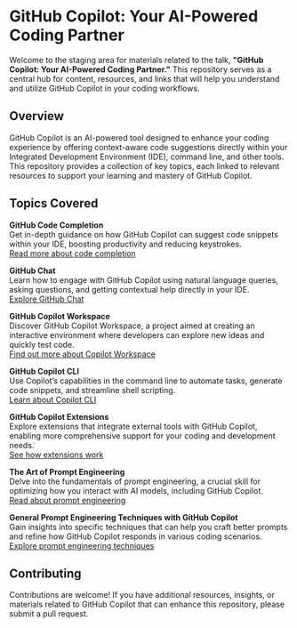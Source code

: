 # GitHub Copilot: Your AI-Powered Coding Partner

Welcome to the staging area for materials related to the talk, **"GitHub Copilot: Your AI-Powered Coding Partner."** This repository serves as a central hub for content, resources, and links that will help you understand and utilize GitHub Copilot in your coding workflows.

## Overview

GitHub Copilot is an AI-powered tool designed to enhance your coding experience by offering context-aware code suggestions directly within your Integrated Development Environment (IDE), command line, and other tools. This repository provides a collection of key topics, each linked to relevant resources to support your learning and mastery of GitHub Copilot.

## Topics Covered

**GitHub Code Completion**  
Get in-depth guidance on how GitHub Copilot can suggest code snippets within your IDE, boosting productivity and reducing keystrokes.  
[Read more about code completion](https://docs.github.com/en/enterprise-cloud@latest/copilot/using-github-copilot/getting-code-suggestions-in-your-ide-with-github-copilot)

**GitHub Chat**  
Learn how to engage with GitHub Copilot using natural language queries, asking questions, and getting contextual help directly in your IDE.  
[Explore GitHub Chat](https://docs.github.com/en/enterprise-cloud@latest/copilot/using-github-copilot/asking-github-copilot-questions-in-your-ide)

**GitHub Copilot Workspace**  
Discover GitHub Copilot Workspace, a project aimed at creating an interactive environment where developers can explore new ideas and quickly test code.  
[Find out more about Copilot Workspace](https://githubnext.com/projects/copilot-workspace)

**GitHub Copilot CLI**  
Use Copilot’s capabilities in the command line to automate tasks, generate code snippets, and streamline shell scripting.  
[Learn about Copilot CLI](https://docs.github.com/en/copilot/using-github-copilot/using-github-copilot-in-the-command-line)

**GitHub Copilot Extensions**  
Explore extensions that integrate external tools with GitHub Copilot, enabling more comprehensive support for your coding and development needs.  
[See how extensions work](https://docs.github.com/en/copilot/using-github-copilot/using-extensions-to-integrate-external-tools-with-copilot-chat)

**The Art of Prompt Engineering**  
Delve into the fundamentals of prompt engineering, a crucial skill for optimizing how you interact with AI models, including GitHub Copilot.  
[Read about prompt engineering](https://en.wikipedia.org/wiki/Prompt_engineering)

**General Prompt Engineering Techniques with GitHub Copilot**  
Gain insights into specific techniques that can help you craft better prompts and refine how GitHub Copilot responds in various coding scenarios.  
[Explore prompt engineering techniques](https://docs.github.com/en/copilot/using-github-copilot/prompt-engineering-for-github-copilot)

## Contributing

Contributions are welcome! If you have additional resources, insights, or materials related to GitHub Copilot that can enhance this repository, please submit a pull request.

